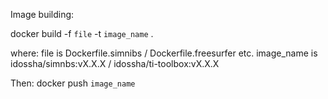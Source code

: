 

Image building:

docker build -f `file` -t `image_name` .

where: 
file is Dockerfile.simnibs / Dockerfile.freesurfer etc.
image_name is idossha/simnbs:vX.X.X / idossha/ti-toolbox:vX.X.X


Then:
docker push `image_name`
